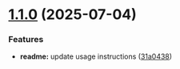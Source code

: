 # [1.1.0](https://github.com/JPWTCK/smtp-pushover/compare/v1.0.0...v1.1.0) (2025-07-04)


### Features

* **readme:** update usage instructions ([31a0438](https://github.com/JPWTCK/smtp-pushover/commit/31a043866bf24c6ee8c3848d5195424742928f1c))
